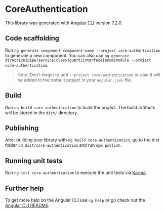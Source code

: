 # CoreAuthentication

This library was generated with [Angular CLI](https://github.com/angular/angular-cli) version 7.2.0.

## Code scaffolding

Run `ng generate component component-name --project core-authentication` to generate a new component. You can also use `ng generate directive|pipe|service|class|guard|interface|enum|module --project core-authentication`.

> Note: Don't forget to add `--project core-authentication` or else it will be added to the default project in your `angular.json` file.

## Build

Run `ng build core-authentication` to build the project. The build artifacts will be stored in the `dist/` directory.

## Publishing

After building your library with `ng build core-authentication`, go to the dist folder `cd dist/core-authentication` and run `npm publish`.

## Running unit tests

Run `ng test core-authentication` to execute the unit tests via [Karma](https://karma-runner.github.io).

## Further help

To get more help on the Angular CLI use `ng help` or go check out the [Angular CLI README](https://github.com/angular/angular-cli/blob/master/README.md).
